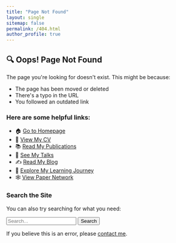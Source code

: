```yaml
---
title: "Page Not Found"
layout: single
sitemap: false
permalink: /404.html
author_profile: true
---
```


## 🔍 Oops! Page Not Found

The page you're looking for doesn't exist. This might be because:

- The page has been moved or deleted
- There's a typo in the URL
- You followed an outdated link

### Here are some helpful links:

- 🏠 [Go to Homepage](/)
- 📄 [View My CV](/cv/)
- 📚 [Read My Publications](/publications/)
- 🎤 [See My Talks](/talks/)
- ✍️ [Read My Blog](/year-archive/)
- 🧠 [Explore My Learning Journey](/learning/)
- 🕸️ [View Paper Network](/paper-graph/)

### Search the Site

You can also try searching for what you need:

<form action="https://google.com/search" method="get">
  <input type="hidden" name="sitesearch" value="nsada2025.github.io/academic-website" />
  <input type="text" name="q" placeholder="Search..." />
  <button type="submit">Search</button>
</form>

If you believe this is an error, please [contact me](mailto:naoki.s.sound.of.sil@gmail.com).